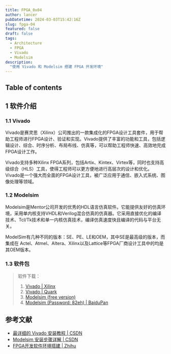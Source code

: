 ```yaml
---
title: FPGA_0x04
author: lancer
pubDatetime: 2024-03-03T15:42:16Z
slug: fpga-04
featured: false
draft: false
tags:
  - Architecture
  - FPGA
  - Vivado
  - Modelsim
description:
  "使用 Vivado 和 Modelsim 搭建 FPGA 开发环境"
---
```


## Table of contents


## 1 软件介绍

### 1.1 Vivado

Vivado是赛灵思（Xilinx）公司推出的一款集成化的FPGA设计工具套件，用于帮助工程师进行FPGA设计、验证和实现。Vivado提供了丰富的功能和工具，包括逻辑设计、综合、时序分析、布局布线、仿真等，可以帮助工程师快速、高效地完成FPGA设计工作。

Vivado支持多种Xilinx FPGA系列，包括Artix、Kintex、Virtex等，同时也支持高级综合（HLS）工具，使得工程师可以更方便地进行高层次的设计和优化。Vivado是一个强大而全面的FPGA设计工具，被广泛应用于通信、嵌入式系统、图像处理等领域。


### 1.2 Modelsim

Modelsim是Mentor公司开发的优秀的HDL语言仿真软件。它能提供友好的仿真环境，采用单内核支持VHDL和Verilog混合仿真的仿真器。它采用直接优化的编译技术、Tcl/Tk技术和单一内核仿真技术，编译仿真速度快且编译的代码与平台无关。

ModelSim有几种不同的版本：SE、PE、LE和OEM，其中SE是最高级的版本，而集成在 Actel、Atmel、Altera、Xilinx以及Lattice等FPGA厂商设计工具中的均是其OEM版本。


### 1.3 软件包

> 软件下载：
> 1. [Vivado | Xilinx](https://www.xilinx.com/products/tools/vivado.html)
> 2. [Vivado | Quark](https://pan.quark.cn/s/01996b0b2e69)
> 2. [Modelsim (free version)](https://www.intel.com/content/www/us/en/collections/products/fpga/software/downloads.html?edition=pro&platform=windows&download_manager=direct&product=modelsim_ae)
> 3. [Modelsim (Password: 82eh) | BaiduPan](https://pan.baidu.com/s/1vaMfrHw4IfamREKiVAsSGw)



## 参考文献

- [最详细的 Vivado 安装教程 | CSDN](https://blog.csdn.net/weixin_49457347/article/details/123643998)
- [Modelsim 安装步骤详解 | CSDN](https://blog.csdn.net/QWERTYzxw/article/details/115350715)
- [FPGA开发软件环境搭建 | Zhihu](https://zhuanlan.zhihu.com/p/605742464)